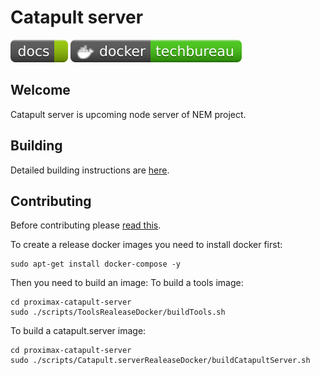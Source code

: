 # Catapult server

[![docs](badges/docs--green.svg)](https://nemtech.github.io)
[![docker](badges/docker-techbureau-brightgreen.svg)](https://hub.docker.com/u/techbureau)

## Welcome

Catapult server is upcoming node server of NEM project.

## Building

Detailed building instructions are [here](BUILDING.md).

## Contributing

Before contributing please [read this](CONTRIBUTING.md).

To create a release docker images you need to install docker first:
```
sudo apt-get install docker-compose -y
```
  Then you need to build an image:
  To build a tools image:
  ```
  cd proximax-catapult-server
  sudo ./scripts/ToolsRealeaseDocker/buildTools.sh
  ```
  To build a catapult.server image:
  ```
  cd proximax-catapult-server
  sudo ./scripts/Catapult.serverRealeaseDocker/buildCatapultServer.sh
  ```
